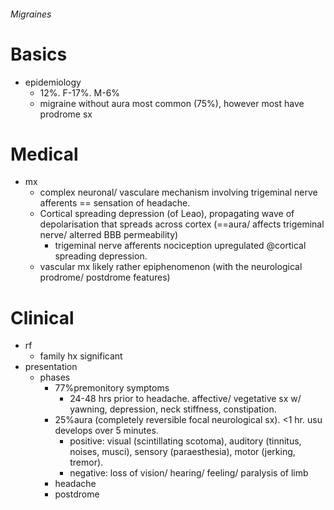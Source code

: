 ###### Migraines

# Basics

- epidemiology
    + 12%. F-17%. M-6%
    + migraine without aura most common (75%), however most have prodrome sx
    
# Medical
- mx
    + complex neuronal/ vasculare mechanism involving trigeminal nerve afferents == sensation of headache.
    + Cortical spreading depression (of Leao), propagating wave of depolarisation that spreads across cortex (==aura/ affects trigeminal nerve/ alterred BBB permeability)
        * trigeminal nerve afferents nociception upregulated @cortical spreading depression. 
    + vascular mx likely rather epiphenomenon (with the neurological prodrome/ postdrome features)


# Clinical
- rf
    + family hx significant
- presentation 
    + phases
        * 77%premonitory symptoms
            - 24-48 hrs prior to headache. affective/ vegetative sx w/ yawning, depression, neck stiffness, constipation. 
        * 25%aura (completely reversible focal neurological sx). <1 hr. usu develops over 5 minutes.
            -  positive: visual (scintillating scotoma), auditory (tinnitus, noises, musci), sensory (paraesthesia), motor (jerking, tremor). 
            - negative: loss of vision/ hearing/ feeling/ paralysis of limb
        * headache
        * postdrome
